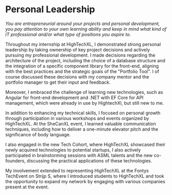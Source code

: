 # Personal Leadership
*You are entrepreneurial around your projects and personal development, you pay attention to your own learning ability and keep in mind what kind of IT professional and/or what type of positions you aspire to.*


Throughout my internship at HighTechXL, I demonstrated strong personal leadership by taking ownership of key project decisions and actively pursuing my professional development. I made decisions regarding the architecture of the project, including the choice of a database structure and the integration of a specific component library for the front-end, aligning with the best practices and the strategic goals of the "Portfolio Tool". I of course discussed these decisions with my company mentor and the portfolio manager to get their input and feedback.

Moreover, I embraced the challenge of learning new technologies, such as Angular for front-end development and .NET with EF Core for API management, which were already in use by HightechXl, but still new to me.

In addition to enhancing my technical skills, I focused on personal growth through participation in various workshops and events organized by HighTechXL. At the SheCanXL event, I learned valuable communication techniques, including how to deliver a one-minute elevator pitch and the significance of body language. 

I also engaged in the new Tech Cohort, where HighTechXL showcased their newly acquired technologies to potential startups, I also actively participated in brainstorming sessions with ASML talents and the new co-founders, discussing the practical applications of these technologies. 

My involvement extended to representing HighTechXL at the Fontys TechEvent on Strijp S, where I introduced students to HighTechXL and took the opportunity to expand my network by engaging with various companies present at the event.


